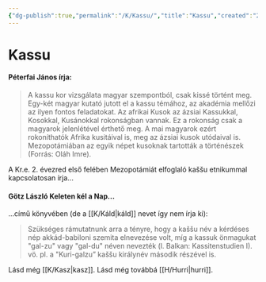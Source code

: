 ```yaml
---
{"dg-publish":true,"permalink":"/K/Kassu/","title":"Kassu","created":"2024-05-10T00:15","updated":"2024-05-10T00:16"}
---
```



# Kassu

#### Péterfai János írja:

> A kassu kor vizsgálata magyar szempontból, csak kissé történt meg. Egy-két magyar kutató jutott el a kassu témához, az akadémia mellőzi az ilyen fontos feladatokat. Az afrikai Kusok az ázsiai Kassukkal, Kosokkal, Kusánokkal rokonságban vannak. Ez a rokonság csak a magyarok jelenlétével érthető meg. A mai magyarok ezért rokoníthatók Afrika kusitáival is, meg az ázsiai kusok utódaival is. Mezopotámiában az egyik népet kusoknak tartották a történészek (Forrás: Oláh Imre).  

A Kr.e. 2. évezred első felében Mezopotámiát elfoglaló kaššu etnikummal kapcsolatosan írja...

#### Götz László Keleten kél a Nap...  

...című könyvében (de a [[K/Káld\|káld]] nevet így nem írja ki):  
> Szükséges rámutatnunk arra a tényre, hogy a kaššu név a kérdéses nép akkád-babiloni szemita elnevezése volt, míg a kassuk önmagukat "gal-zu" vagy "gal-du" néven nevezték (l. Balkan: Kassitenstudien I). vö. pl. a "Kuri-galzu” kaššu királynév második részével is.

Lásd még [[K/Kasz\|kasz]]. Lásd még továbbá [[H/Hurri\|hurri]].  